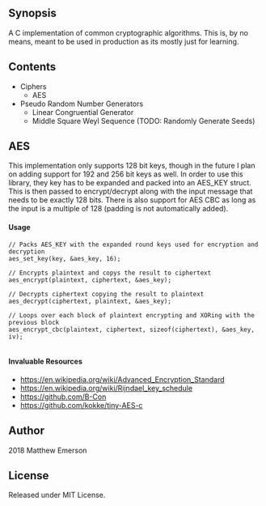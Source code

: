 ## Synopsis

A C implementation of common cryptographic algorithms. This is, by no means, meant to be used in production
as its mostly just for learning.

## Contents
- Ciphers
  - AES
- Pseudo Random Number Generators
  - Linear Congruential Generator
  - Middle Square Weyl Sequence (TODO: Randomly Generate Seeds)

## AES
This implementation only supports 128 bit keys, though in the future I plan on adding support
for 192 and 256 bit keys as well. In order to use this library, they key has to be expanded
and packed into an AES_KEY struct. This is then passed to encrypt/decrypt along with the input
message that needs to be exactly 128 bits. There is also support for AES CBC as long as the
input is a multiple of 128 (padding is not automatically added).

#### Usage
```
// Packs AES_KEY with the expanded round keys used for encryption and decryption
aes_set_key(key, &aes_key, 16);

// Encrypts plaintext and copys the result to ciphertext
aes_encrypt(plaintext, ciphertext, &aes_key);

// Decrypts ciphertext copying the result to plaintext
aes_decrypt(ciphertext, plaintext, &aes_key);

// Loops over each block of plaintext encrypting and XORing with the previous block
aes_encrypt_cbc(plaintext, ciphertext, sizeof(ciphertext), &aes_key, iv);
    
```

#### Invaluable Resources
- https://en.wikipedia.org/wiki/Advanced_Encryption_Standard
- https://en.wikipedia.org/wiki/Rijndael_key_schedule
- https://github.com/B-Con
- https://github.com/kokke/tiny-AES-c

## Author

2018 Matthew Emerson

## License

Released under MIT License.